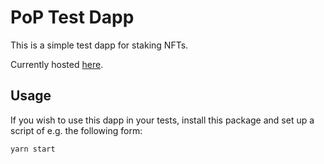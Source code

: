 # PoP Test Dapp

This is a simple test dapp for staking NFTs.

Currently hosted [here]().

## Usage

If you wish to use this dapp in your tests, install this package and set up a script of e.g. the following form:

```shell
yarn start
```


